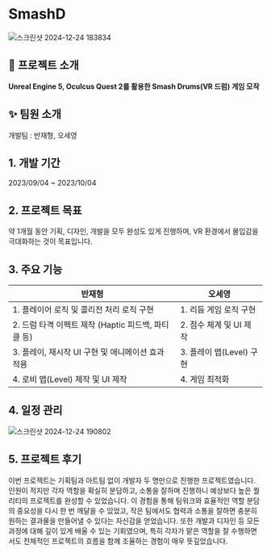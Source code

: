 # SmashD
![스크린샷 2024-12-24 183834](https://github.com/user-attachments/assets/d291b092-d7b8-4d56-93db-2c4b54c87ea2)

## 📖 프로젝트 소개
**Unreal Engine 5, Oculcus Quest 2를 활용한 Smash Drums(VR 드럼) 게임 모작**

## ✨ 팀원 소개
개발팀 : 반재형, 오세영

## 1. 개발 기간
2023/09/04 ~ 2023/10/04

## 2. 프로젝트 목표
약 1개월 동안 기획, 디자인, 개발을 모두 완성도 있게 진행하며, VR 환경에서 몰입감을 극대화하는 것이 목표입니다.

## 3. 주요 기능

| **반재형** | **오세영** |
|-------------|-------------|
| 1. 플레이어 로직 및 콜리전 처리 로직 구현 | 1. 리듬 게임 로직 구현 |
| 2. 드럼 타격 이펙트 제작 (Haptic 피드백, 파티클 등) | 2. 점수 체계 및 UI 제작 |
| 3. 플레이, 재시작 UI 구현 및 애니메이션 효과 적용 | 3. 플레이 맵(Level) 구현 |
| 4. 로비 맵(Level) 제작 및 UI 제작 | 4. 게임 최적화 |

## 4. 일정 관리
![스크린샷 2024-12-24 190802](https://github.com/user-attachments/assets/110cf2fc-7e0c-440d-b9cd-13329a4e093a)

## 5. 프로젝트 후기
<p>
이번 프로젝트는 기획팀과 아트팀 없이 개발자 두 명만으로 진행한 프로젝트였습니다. 인원이 적지만 각자 역할을 확실히 분담하고, 소통을 잘하며 진행하니 예상보다 높은 퀄리티의 프로젝트를 완성할 수 있었습니다. 이 경험을 통해 팀워크와 효율적인 역할 분담의 중요성을 다시 한 번 깨달을 수 있었고, 작은 팀에서도 협력과 소통을 잘하면 충분히 원하는 결과물을 만들어낼 수 있다는 자신감을 얻었습니다. 또한 개발과 디자인 등 모든 과정에 대해 깊이 있게 배울 수 있는 기회였으며, 특히 각자가 맡은 역할을 잘 수행하면서도 전체적인 프로젝트의 흐름을 함께 조율하는 경험이 매우 뜻깊었습니다.
</p>
